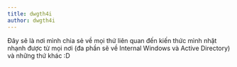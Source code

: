 ```yaml
---
title: dwgth4i
author: dwgth4i
---
```

Đây sẽ là nơi mình chia sẻ về mọi thứ liên quan đến kiến thức mình nhặt nhạnh được từ mọi nơi (đa phần sẽ về Internal Windows và Active Directory) và những thứ khác :D
